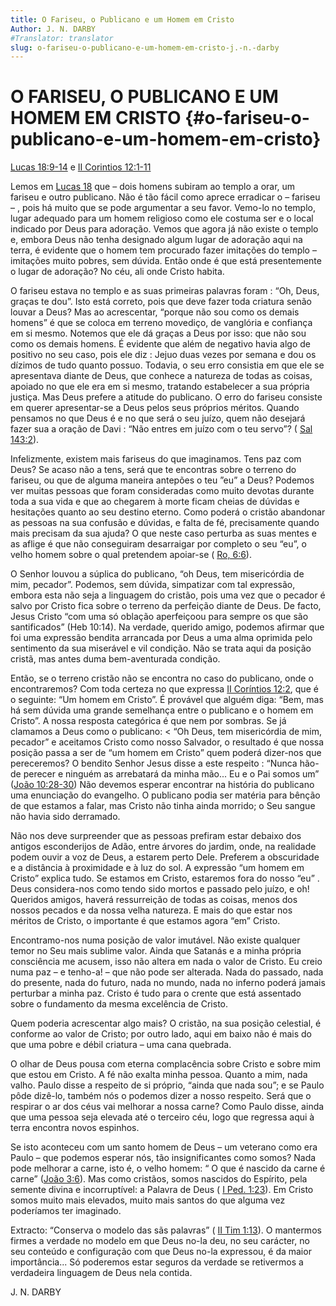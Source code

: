 ```yaml
---
title: O Fariseu, o Publicano e um Homem em Cristo
Author: J. N. DARBY
#Translator: translator
slug: o-fariseu-o-publicano-e-um-homem-em-cristo-j.-n.-darby
---
```


# O FARISEU, O PUBLICANO E UM HOMEM EM CRISTO {#o-fariseu-o-publicano-e-um-homem-em-cristo}

[Lucas 18:9-14](http://mysword.info/b?r=Luk_18:9-14) e [II Corintios 12:1-11](http://mysword.info/b?r=2Co_12:1-11)

Lemos em [Lucas 18](http://mysword.info/b?r=Luk_18) que – dois homens subiram ao templo a orar, um fariseu e outro publicano. Não é tão fácil como aprece erradicar o – fariseu – , pois há muito que se pode argumentar a seu favor. Vemo-lo no templo, lugar adequado para um homem religioso como ele costuma ser e o local indicado por Deus para adoração. Vemos que agora já não existe o templo e, embora Deus não tenha designado algum lugar de adoração aqui na terra, é evidente que o homem tem procurado fazer imitações do templo – imitações muito pobres, sem dúvida. Então onde é que está presentemente o lugar de adoração? No céu, ali onde Cristo habita.

O fariseu estava no templo e as suas primeiras palavras foram : “Oh, Deus, graças te dou”. Isto está correto, pois que deve fazer toda criatura senão louvar a Deus? Mas ao acrescentar, “porque não sou como os demais homens” é que se coloca em terreno movediço, de vanglória e confiança em si mesmo. Notemos que ele dá graças a Deus por isso: que não sou como os demais homens. É evidente que além de negativo havia algo de positivo no seu caso, pois ele diz : Jejuo duas vezes por semana e dou os dízimos de tudo quanto possuo. Todavia, o seu erro consistia em que ele se apresentava diante de Deus, que conhece a natureza de todas as coisas, apoiado no que ele era em si mesmo, tratando estabelecer a sua própria justiça. Mas Deus prefere a atitude do publicano. O erro do fariseu consiste em querer apresentar-se a Deus pelos seus próprios méritos. Quando pensamos no que Deus é e no que será o seu juízo, quem não desejará fazer sua a oração de Davi : “Não entres em juízo com o teu servo”? ( [Sal 143:2](http://mysword.info/b?r=Psa_143:2)).

Infelizmente, existem mais fariseus do que imaginamos. Tens paz com Deus? Se acaso não a tens, será que te encontras sobre o terreno do fariseu, ou que de alguma maneira antepões o teu ”eu” a Deus? Podemos ver muitas pessoas que foram consideradas como muito devotas durante toda a sua vida e que ao chegarem à morte ficam cheias de dúvidas e hesitações quanto ao seu destino eterno. Como poderá o cristão abandonar as pessoas na sua confusão e dúvidas, e falta de fé, precisamente quando mais precisam da sua ajuda? O que neste caso perturba as suas mentes e as aflige é que não conseguiram desarraigar por completo o seu “eu”, o velho homem sobre o qual pretendem apoiar-se ( [Ro, 6:6](http://mysword.info/b?r=Rom_6:6)).

O Senhor louvou a súplica do publicano, “oh Deus, tem misericórdia de mim, pecador”. Podemos, sem dúvida, simpatizar com tal expressão, embora esta não seja a linguagem do cristão, pois uma vez que o pecador é salvo por Cristo fica sobre o terreno da perfeição diante de Deus. De facto, Jesus Cristo “com uma só oblação aperfeiçoou para sempre os que são santificados” (Heb 10:14). Na verdade, querido amigo, podemos afirmar que foi uma expressão bendita arrancada por Deus a uma alma oprimida pelo sentimento da sua miserável e vil condição. Não se trata aqui da posição cristã, mas antes duma bem-aventurada condição.

Então, se o terreno cristão não se encontra no caso do publicano, onde o encontraremos? Com toda certeza no que expressa [II Coríntios 12:2](http://mysword.info/b?r=2Co_12:2), que é o seguinte: “Um homem em Cristo”. É provável que alguém diga: “Bem, mas há sem dúvida uma grande semelhança entre o publicano e o homem em Cristo”. A nossa resposta categórica é que nem por sombras. Se já clamamos a Deus como o publicano: &lt; “Oh Deus, tem misericórdia de mim, pecador” e aceitamos Cristo como nosso Salvador, o resultado é que nossa posição passa a ser de “um homem em Cristo” quem poderá dizer-nos que pereceremos? O bendito Senhor Jesus disse a este respeito : “Nunca hão-de perecer e ninguém as arrebatará da minha mão... Eu e o Pai somos um” ([João 10:28-30](http://mysword.info/b?r=Joh_10:28-30)) Não devemos esperar encontrar na história do publicano uma enunciação do evangelho. O publicano podia ser matéria para bênção de que estamos a falar, mas Cristo não tinha ainda morrido; o Seu sangue não havia sido derramado.

Não nos deve surpreender que as pessoas prefiram estar debaixo dos antigos esconderijos de Adão, entre árvores do jardim, onde, na realidade podem ouvir a voz de Deus, a estarem perto Dele. Preferem a obscuridade e a distância à proximidade e à luz do sol. A expressão “um homem em Cristo” explica tudo. Se estamos em Cristo, estaremos fora do nosso “eu” . Deus considera-nos como tendo sido mortos e passado pelo juízo, e oh! Queridos amigos, haverá ressurreição de todas as coisas, menos dos nossos pecados e da nossa velha natureza. E mais do que estar nos méritos de Cristo, o importante é que estamos agora “em” Cristo.

Encontramo-nos numa posição de valor imutável. Não existe qualquer temor no Seu mais sublime valor. Ainda que Satanás e a minha própria consciência me acusem, isso não altera em nada o valor de Cristo. Eu creio numa paz – e tenho-a! – que não pode ser alterada. Nada do passado, nada do presente, nada do futuro, nada no mundo, nada no inferno poderá jamais perturbar a minha paz. Cristo é tudo para o crente que está assentado sobre o fundamento da mesma excelência de Cristo.

Quem poderia acrescentar algo mais? O cristão, na sua posição celestial, é conforme ao valor de Cristo; por outro lado, aqui em baixo não é mais do que uma pobre e débil criatura – uma cana quebrada.

O olhar de Deus pousa com eterna complacência sobre Cristo e sobre mim que estou em Cristo. A fé não exalta minha pessoa. Quanto a mim, nada valho. Paulo disse a respeito de si próprio, “ainda que nada sou”; e se Paulo pôde dizê-lo, também nós o podemos dizer a nosso respeito. Será que o respirar o ar dos céus vai melhorar a nossa carne? Como Paulo disse, ainda que uma pessoa seja elevada até o terceiro céu, logo que regressa aqui à terra encontra novos espinhos.

Se isto aconteceu com um santo homem de Deus – um veterano como era Paulo – que podemos esperar nós, tão insignificantes como somos? Nada pode melhorar a carne, isto é, o velho homem: “ O que é nascido da carne é carne” ([João 3:6](http://mysword.info/b?r=Joh_3:6)). Mas como cristãos, somos nascidos do Espírito, pela semente divina e incorruptível: a Palavra de Deus ( [I Ped. 1:23](http://mysword.info/b?r=1Pe_1:23)). Em Cristo somos muito mais elevados, muito mais santos do que alguma vez poderíamos ter imaginado.

Extracto: “Conserva o modelo das sãs palavras” ( [II Tim 1:13](http://mysword.info/b?r=2Ti_1:13)). O mantermos firmes a verdade no modelo em que Deus no-la deu, no seu carácter, no seu conteúdo e configuração com que Deus no-la expressou, é da maior importância... Só poderemos estar seguros da verdade se retivermos a verdadeira linguagem de Deus nela contida.

J. N. DARBY